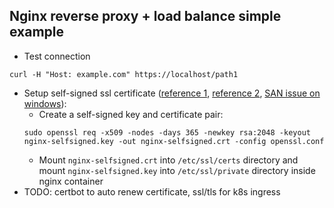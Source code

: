 ## Nginx reverse proxy + load balance simple example
* Test connection
```
curl -H "Host: example.com" https://localhost/path1
```
* Setup self-signed ssl certificate ([reference 1](https://www.digitalocean.com/community/tutorials/how-to-create-a-self-signed-ssl-certificate-for-nginx-on-centos-7), [reference 2](https://docs.joshuatz.com/cheatsheets/security/self-signed-ssl-certs/), [SAN issue on windows](https://stackoverflow.com/questions/43665243/invalid-self-signed-ssl-cert-subject-alternative-name-missing)):
    * Create a self-signed key and certificate pair:
    ```
    sudo openssl req -x509 -nodes -days 365 -newkey rsa:2048 -keyout nginx-selfsigned.key -out nginx-selfsigned.crt -config openssl.conf
    ```
    * Mount `nginx-selfsigned.crt` into `/etc/ssl/certs` directory and mount `nginx-selfsigned.key` into `/etc/ssl/private` directory inside nginx container
* TODO: certbot to auto renew certificate, ssl/tls for k8s ingress
